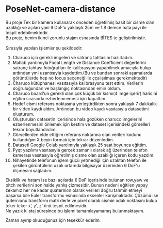 # PoseNet-camera-distance
Bu proje Tek bir kamera kullanarak önceden öğretilmiş basit bir cisme olan uzaklığı ve açıları yani 6 DoF'u yaklaşık 2cm ve 1.8 derece hata payı ile tespit edebilmektedir.
<br>Bu proje, benim ikinci zorunlu stajım esnasında BİTES te geliştirilmiştir.
<br><br>Sırasıyla yapılan işlemler şu şekildedir:
<ol>
<li>Charuco için gerekli imgeleri ve satranç tahtasını hazırladım. 
<li>Matlab yardımıyla Focal Length ve Distance Coefficient değerlerini satranç tahtası fotoğrafları ile kalibrasyon yapabilmek amacıyla bulup ardından yml uzantısıyla kaydettim.(Bu ve bundan sonraki aşamalarda görüntülerde hep no focus seçeneği ile ççalışılması gerekmektedir)</li>
<li>Charuco kütüphanesi vasıtasıyla kalibrasyonu test ettim. Verilerin doğruluğundan ve başlangıç noktasından emin oldum.</li>
<li>Charuco board'un gerekli olan çok küçük bir kısmı(4 imge içerir) haricini eğitim sırasında ezberlenmemesi için kapattım.</li>
<li>Hedef cismi referans noktasına yerleştirdikten sonra yaklaşık 7 dakikalık bir video kaydı aldım. Ardından bu video kaydı vasıtasıyla datasetimi oluşturum.</li>
<li>Oluşturulan datasetin içerisinde hala gözüken charuco imgelerini ezberlenmesini önlemek için kestim ve dataset içerisindeki görselleri tekrar boyutlandırdım.</li>
<li>Görsellerden elde ettiğim referans noktarına olan verileri kodunu kullandığım X beyin formatı için tekrar düzenledim.</li>
<li>Dataseti Google Colab yardımıyla yaklaşık 25 saat boyunca eğittim.</li>
<li>Pyqt yazılımı vasıtasıyla gerçek zamanlı olarak ağ üzerinden telefon kamerası vasıtasıyla öğretilmiş cisme olan uzaklığı içeren kodu yazdım. </li>
<li>Nihayetinde telefonun işlem gücü yetmediği için uzaktan telefon ile çekilen görüntülerin uzak ortamda bilgisayar üzerinden 6 DoF'u ölçmesini sağladım.</li>
</ol>


Eksiklik ve hatam ise bazı açılarda 6 DoF içerisinde bulunan row,yaw ve pitch verilerini son halde yanlış çizmesidir. Bunun nedeni eğitilen yapay zekamız her ne kadar quaternion olarak verileri doğru tahmin etmeyi başarsa bile Euler transformu esnasında eksenler karışmaktadır. Çözümü ise quternionu transform matrixlerle ve pixel olarak cismin odak noktasını bulup teker teker x’, y’, z’ ünü tespit edilmesidir. 
<br>Ne yazık ki staj süresince bu işlemi tamamlayamamış bulunmaktayım.

Zaman ayırıp okuduğunuz için teşekkür ederim.
